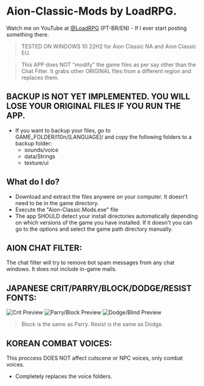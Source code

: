 # Aion-Classic-Mods by LoadRPG.
Watch me on YouTube at [@LoadRPG](https://youtube.com/@LoadRPG) (PT-BR/EN) - If I ever start posting something there.

> TESTED ON WINDOWS 10 22H2 for Aion Classic NA and Aion Classic EU.

> This APP does NOT "modify" the game files as per say other than the Chat Filter. It grabs other ORIGINAL files from a different region and replaces them.

## BACKUP IS NOT YET IMPLEMENTED. YOU WILL LOSE YOUR ORIGINAL FILES IF YOU RUN THE APP.
- If you want to backup your files, go to GAME_FOLDER/l10n/[LANGUAGE]/ and copy the following folders to a backup folder:
  - sounds/voice
  - data/Strings
  - texture/ui

## What do I do?
- Download and extract the files anywere on your computer. It doesn't need to be in the game directory.
- Execute the "Aion-Classic.Mods.exe" file
- The app SHOULD detect your install directories automatically depending on which versions of the game you have installed. If it doesn't you can go to the options and select the game path directory manually.

## AION CHAT FILTER:
The chat filter will try to remove bot spam messages from any chat windows. It does not include in-game mails.

## JAPANESE CRIT/PARRY/BLOCK/DODGE/RESIST FONTS:
![Crit Preview](https://i.imgur.com/QYhucVk.png)
![Parry/Block Preview](https://i.imgur.com/geFLNsI.png)
![Dodge/Blind Preview](https://i.imgur.com/HQc4W7p.png)

> Block is the same as Parry.
> Resist is the same as Dodge.

## KOREAN COMBAT VOICES:
This proccess DOES NOT affect cutscene or NPC voices, only combat voices.
- Completely replaces the voice folders.

